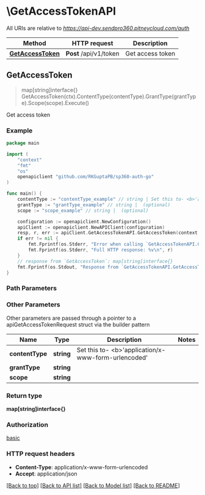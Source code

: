 # \GetAccessTokenAPI

All URIs are relative to *https://api-dev.sendpro360.pitneycloud.com/auth*

Method | HTTP request | Description
------------- | ------------- | -------------
[**GetAccessToken**](GetAccessTokenAPI.md#GetAccessToken) | **Post** /api/v1/token | Get access token



## GetAccessToken

> map[string]interface{} GetAccessToken(ctx).ContentType(contentType).GrantType(grantType).Scope(scope).Execute()

Get access token



### Example

```go
package main

import (
	"context"
	"fmt"
	"os"
	openapiclient "github.com/RKGuptaPB/sp360-auth-go"
)

func main() {
	contentType := "contentType_example" // string | Set this to- <b>'application/x-www-form-urlencoded'
	grantType := "grantType_example" // string |  (optional)
	scope := "scope_example" // string |  (optional)

	configuration := openapiclient.NewConfiguration()
	apiClient := openapiclient.NewAPIClient(configuration)
	resp, r, err := apiClient.GetAccessTokenAPI.GetAccessToken(context.Background()).ContentType(contentType).GrantType(grantType).Scope(scope).Execute()
	if err != nil {
		fmt.Fprintf(os.Stderr, "Error when calling `GetAccessTokenAPI.GetAccessToken``: %v\n", err)
		fmt.Fprintf(os.Stderr, "Full HTTP response: %v\n", r)
	}
	// response from `GetAccessToken`: map[string]interface{}
	fmt.Fprintf(os.Stdout, "Response from `GetAccessTokenAPI.GetAccessToken`: %v\n", resp)
}
```

### Path Parameters



### Other Parameters

Other parameters are passed through a pointer to a apiGetAccessTokenRequest struct via the builder pattern


Name | Type | Description  | Notes
------------- | ------------- | ------------- | -------------
 **contentType** | **string** | Set this to- &lt;b&gt;&#39;application/x-www-form-urlencoded&#39; | 
 **grantType** | **string** |  | 
 **scope** | **string** |  | 

### Return type

**map[string]interface{}**

### Authorization

[basic](../README.md#basic)

### HTTP request headers

- **Content-Type**: application/x-www-form-urlencoded
- **Accept**: application/json

[[Back to top]](#) [[Back to API list]](../README.md#documentation-for-api-endpoints)
[[Back to Model list]](../README.md#documentation-for-models)
[[Back to README]](../README.md)

